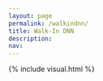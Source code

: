 ```yaml
---
layout: page
permalink: /walkindnn/
title: Walk-In DNN
description: 
nav: 
---
```


{% include visual.html %}

